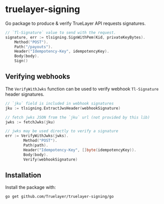 # truelayer-signing
Go package to produce & verify TrueLayer API requests signatures.

```go
// `Tl-Signature` value to send with the request.
signature, err := tlsigning.SignWithPem(Kid, privateKeyBytes).
    Method("POST").
    Path("/payouts").
    Header("Idempotency-Key", idempotencyKey).
    Body(body).
    Sign()
```

## Verifying webhooks
The `VerifyWithJwks` function can be used to verify webhook `Tl-Signature` header signatures.

```go
// `jku` field is included in webhook signatures
jku := tlsigning.ExtractJwsHeader(webhookSignature)

// fetch jwks JSON from the `jku` url (not provided by this lib)
jwks := fetchJwks(jku)

// jwks may be used directly to verify a signature
err := VerifyWithJwks(jwks).
		Method("POST").
		Path(path).
		Header("Idempotency-Key", []byte(idempotencyKey)).
		Body(body).
		Verify(webhookSignature)
```

## Installation

Install the package with:

```shell
go get github.com/Truelayer/truelayer-signing/go
```
